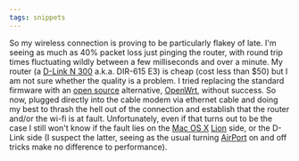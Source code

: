 ```yaml
---
tags: snippets
---
```


So my wireless connection is proving to be particularly flakey of late. I'm seeing as much as 40% packet loss just pinging the router, with round trip times fluctuating wildly between a few milliseconds and over a minute. My router (a [D-Link N 300](http://www.dlink.com/DIR-615) a.k.a. DIR-615 E3) is cheap (cost less than $50) but I am not sure whether the quality is a problem. I tried replacing the standard firmware with an [open source](/wiki/open_source) alternative, [OpenWrt](/wiki/OpenWrt), without success. So now, plugged directly into the cable modem via ethernet cable and doing my best to thrash the hell out of the connection and establish that the router and/or the wi-fi is at fault. Unfortunately, even if that turns out to be the case I still won't know if the fault lies on the [Mac OS X](/wiki/Mac_OS_X) [Lion](/wiki/Lion) side, or the D-Link side (I suspect the latter, seeing as the usual turning [AirPort](/wiki/AirPort) on and off tricks make no difference to performance).

